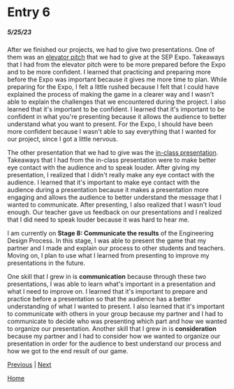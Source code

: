 # Entry 6
##### 5/25/23

After we finished our projects, we had to give two presentations. One of them was an [elevator pitch](https://docs.google.com/document/d/1LGrn-SlucYTzAMnlk1H_5EvAnDg-wkbGg9DaKFMSN0E/edit?usp=sharing) that we had to give at the SEP Expo. Takeaways that I had from the elevator pitch were to be more prepared before the Expo and to be more confident. I learned that practicing and preparing more before the Expo was important because it gives me more time to plan. While preparing for the Expo, I felt a little rushed because I felt that I could have explained the process of making the game in a clearer way and I wasn't able to explain the challenges that we encountered during the project. I also learned that it's important to be confident. I learned that it's important to be confident in what you're presenting because it allows the audience to better understand what you want to present. For the Expo, I should have been more confident because I wasn't able to say everything that I wanted for our project, since I got a little nervous.

The other presentation that we had to give was the [in-class presentation](https://docs.google.com/presentation/d/1DGZ8dqw0-apW3ExQikvk72qZL3KSRAkDN-BCyX1oBQ0/edit?usp=sharing). Takeaways that I had from the in-class presentation were to make better eye contact with the audience and to speak louder. After giving my presentation, I realized that I didn't really make any eye contact with the audience. I learned that it's important to make eye contact with the audience during a presentation because it makes a presentation more engaging and allows the audience to better understand the message that I wanted to communicate. After presenting, I also realized that I wasn't loud enough. Our teacher gave us feedback on our presentations and I realized that I did need to speak louder because it was hard to hear me.

I am currently on **Stage 8: Communicate the results** of the Engineering Design Process. In this stage, I was able to present the game that my partner and I made and explain our process to other students and teachers. Moving on, I plan to use what I learned from presenting to improve my presentations in the future.

One skill that I grew in is **communication** because through these two presentations, I was able to learn what's important in a presentation and what I need to improve on. I learned that it's important to prepare and practice before a presentation so that the audience has a better understanding of what I wanted to present. I also learned that it's important to communicate with others in your group because my partner and I had to communicate to decide who was presenting which part and how we wanted to organize our presentation. Another skill that I grew in is **consideration** because my partner and I had to consider how we wanted to organize our presentation in order for the audience to best understand our process and how we got to the end result of our game.

[Previous](entry05.md) | [Next](entry07.md)

[Home](../README.md)

